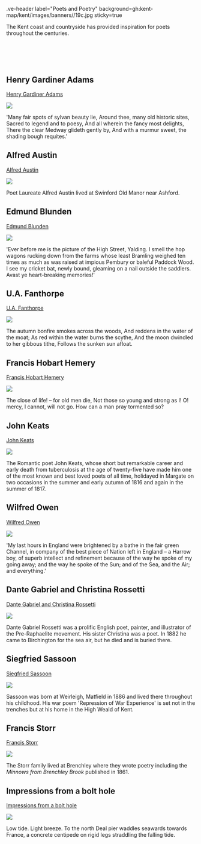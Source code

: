 .ve-header label="Poets and Poetry" background=gh:kent-map/kent/images/banners//19c.jpg sticky=true

The Kent coast and countryside has provided inspiration for poets throughout the centuries.

# &nbsp; 
<param class="cards">

## Henry Gardiner Adams

[Henry Gardiner Adams](/19c/19c-gardiner-adams-biography)

![](https://iiif.juncture-digital.org/thumbnail?url=https://stor.artstor.org/stor/fb97b8a2-50de-4cae-b35b-7aedb06de42b)

'Many fair spots of sylvan beauty lie, Around thee, many old historic sites, Sacred to legend and to poesy, And all wherein the fancy most delights, There the clear Medway glideth gently by, And with a murmur sweet, the shading bough requites.'

## Alfred Austin

[Alfred Austin](/19c/19c-austin-biography)

![](https://iiif.juncture-digital.org/thumbnail?url=https://stor.artstor.org/stor/92a76fb8-2dd9-4c8f-9ab4-875516a84afc)

Poet Laureate Alfred Austin lived at Swinford Old Manor near Ashford.

## Edmund Blunden

[Edmund Blunden](/20c/20c-blunden-biography)

![](https://iiif.juncture-digital.org/thumbnail?url=https://stor.artstor.org/stor/af58512e-cbf4-4f26-8776-3560de893011)

'Ever before me is the picture of the High Street, Yalding. I smell the hop wagons rucking down from the farms whose least Bramling weighed ten times as much as was raised at impious Pembury or baleful Paddock Wood. I see my cricket bat, newly bound, gleaming on a nail outside the saddlers. Avast ye heart-breaking memories!'

## U.A. Fanthorpe

[U.A. Fanthorpe](/20c/20c-fanthorpe-biography)

![](https://iiif.juncture-digital.org/thumbnail?url=https://stor.artstor.org/stor/4b100611-c99e-4cde-a1d3-6ebd0aa3c6a9)

The autumn bonfire smokes across the woods, And reddens in the water of the moat; As red within the water burns the scythe, And the moon dwindled to her gibbous tithe, Follows the sunken sun afloat.

## Francis Hobart Hemery

[Francis Hobart Hemery](/19c/19c-hemery-biography)

![](https://iiif.juncture-digital.org/thumbnail?url=https://stor.artstor.org/stor/3cb447d3-c9cf-47a9-aac5-f019f2f745aa)

The close of life! – for old men die, Not those so young and strong as I! O! mercy, I cannot, will not go. How can a man pray tormented so?

## John Keats

[John Keats](/19c/19c-keats-margate)

![](https://iiif.juncture-digital.org/thumbnail?url=https://stor.artstor.org/stor/3d6bd78a-fd4c-48c8-89fc-5add0e8f84fe)

The Romantic poet John Keats, whose short but remarkable career and early death from tuberculosis at the age of twenty-five have made him one of the most known and best loved poets of all time, holidayed in Margate on two occasions in the summer and early autumn of 1816 and again in the summer of 1817.

## Wilfred Owen

[Wilfred Owen](/20c/20c-owen-biography)

![](https://iiif.juncture-digital.org/thumbnail?url=https://stor.artstor.org/stor/94ab5b11-f726-4067-8c5b-46b3c295fad6)

'My last hours in England were brightened by a bathe in the fair green Channel, in company of the best piece of Nation left in England – a Harrow boy, of superb intellect and refinement because of the way he spoke of my going away; and the way he spoke of the Sun; and of the Sea, and the Air; and everything.'

## Dante Gabriel and Christina Rossetti

[Dante Gabriel and Christina Rossetti](/19c/19c-rossetti-biography)

![](https://iiif.juncture-digital.org/thumbnail?url=https://stor.artstor.org/stor/09022d7a-17ba-48e8-8429-10f7fcbb6a46)

Dante Gabriel Rossetti was a prolific English poet, painter, and illustrator of the Pre-Raphaelite movement. His sister Christina was a poet. In 1882 he came to Birchington for the sea air, but he died and is buried there.

## Siegfried Sassoon

[Siegfried Sassoon](/20c/20c-sassoon-biography)

![](https://iiif.juncture-digital.org/thumbnail?url=https://upload.wikimedia.org/wikipedia/commons/b/b4/Siegfried_Sassoon_by_Glyn_Warren_Philpot_1917.jpeg)

Sassoon was born at Weirleigh, Matfield in 1886 and lived there throughout his childhood. His war poem 'Repression of War Experience' is set not in the trenches but at his home in the High Weald of Kent.

## Francis Storr

[Francis Storr](/19c/19c-storr-biography)

![](https://iiif.juncture-digital.org/thumbnail?url=https://stor.artstor.org/stor/99141c27-93ca-4f9d-bfef-56a29b4bc3f3)

The Storr family lived at Brenchley where they wrote poetry including the _Minnows from Brenchley Brook_ published in 1861.

## Impressions from a bolt hole

[Impressions from a bolt hole](/21c/21c-impressions-hirst)

![](https://iiif.juncture-digital.org/thumbnail?url=https://stor.artstor.org/stor/731e64ad-bad5-4db7-998a-84087304e97d)

Low tide. Light breeze. To the north Deal pier waddles seawards towards France, a concrete centipede on rigid legs straddling the falling tide.
